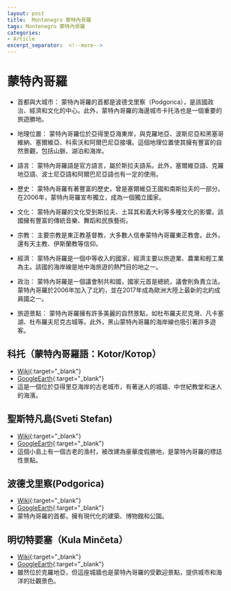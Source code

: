 ```yaml
---
layout: post
title:  Montenegro 蒙特內哥羅
tags: Montenegro 蒙特內哥羅 
categories:
- Article
excerpt_separator:  <!--more-->
---
```

# 蒙特內哥羅
- 首都與大城市： 蒙特內哥羅的首都是波德戈里察（Podgorica），是該國政治、經濟和文化的中心。此外，蒙特內哥羅的海邊城市卡托洛也是一個重要的旅遊勝地。

- 地理位置： 蒙特內哥羅位於亞得里亞海東岸，與克羅地亞、波斯尼亞和黑塞哥維納、塞爾維亞、科索沃和阿爾巴尼亞接壤。這個地理位置使其擁有豐富的自然景觀，包括山脈、湖泊和海岸。

- 語言： 蒙特內哥羅語是官方語言，屬於斯拉夫語系。此外，塞爾維亞語、克羅地亞語、波士尼亞語和阿爾巴尼亞語也有一定的使用。

- 歷史： 蒙特內哥羅有著豐富的歷史，曾是塞爾維亞王國和南斯拉夫的一部分。在2006年，蒙特內哥羅宣布獨立，成為一個獨立國家。

- 文化： 蒙特內哥羅的文化受到斯拉夫、土耳其和義大利等多種文化的影響。該國擁有豐富的傳統音樂、舞蹈和民族藝術。

- 宗教： 主要宗教是東正教基督教，大多數人信奉蒙特內哥羅東正教會。此外，還有天主教、伊斯蘭教等信仰。

- 經濟： 蒙特內哥羅是一個中等收入的國家，經濟主要以旅遊業、農業和輕工業為主。該國的海岸線是地中海旅遊的熱門目的地之一。

- 政治： 蒙特內哥羅是一個議會制共和國，國家元首是總統，議會則負責立法。蒙特內哥羅於2006年加入了北約，並在2017年成為歐洲大陸上最新的北約成員國之一。

- 旅遊景點： 蒙特內哥羅擁有許多美麗的自然景點，如杜布羅夫尼克灣、凡卡塞湖、杜布羅夫尼克古城等。此外，黑山蒙特內哥羅的海岸線也吸引著許多遊客。

## 科托（蒙特內哥羅語：Kotor/Котор）
- [Wiki](https://zh.wikipedia.org/zh-tw/%E7%A7%91%E6%89%98%E7%88%BE "Wiki"){:target="_blank"} 
- [GoogleEarth](https://earth.google.com/web/search/Kotor/@42.424776,18.77098185,9.71342125a,978.94262228d,34.99999933y,40.22792269h,59.87346559t,0r/ "GoogleEarth"){:target="_blank"} 
- 這是一個位於亞得里亞海岸的古老城市，有著迷人的城牆、中世紀教堂和迷人的海濱。


## 聖斯特凡島(Sveti Stefan)
- [Wiki](https://en.wikipedia.org/wiki/Sveti_Stefan "Wiki"){:target="_blank"} 
- [GoogleEarth](https://earth.google.com/web/search/Sveti+Stefan/@42.25543512,18.89135011,9.24558823a,437.89609985d,34.99999999y,3.12347107h,66.69207693t,0r/ "GoogleEarth"){:target="_blank"} 
- 這個小島上有一個古老的渔村，被改建為豪華度假勝地，是蒙特內哥羅的標誌性景點。

## 波德戈里察(Podgorica)
- [Wiki](https://zh.wikipedia.org/zh-tw/%E7%8D%A8%E7%AB%8B%E5%BB%A3%E5%A0%B4_(%E6%B3%A2%E5%BE%B7%E6%88%88%E9%87%8C%E5%AF%9F) "Wiki"){:target="_blank"} 
- [GoogleEarth](https://earth.google.com/web/search/Podgorica/@42.44154459,19.2634368,45.08659337a,473.33094085d,34.99998679y,3.48520366h,59.12501043t,0r/ "GoogleEarth"){:target="_blank"} 
- 蒙特內哥羅的首都，擁有現代化的建築、博物館和公園。

## 明切特要塞（Kula Minčeta）
- [Wiki](https://zh.wikipedia.org/zh-tw/%E6%98%8E%E5%88%87%E7%89%B9%E8%A6%81%E5%A1%9E "Wiki"){:target="_blank"} 
- [GoogleEarth](https://earth.google.com/web/search/City+Walls+of+Dubrovnik/@42.6421598,18.10843807,26.08534017a,763.61039374d,34.99999971y,-2.0373563h,57.22977355t,0r/ "GoogleEarth"){:target="_blank"} 
- 雖然位於克羅地亞，但這座城牆也是蒙特內哥羅的受歡迎景點，提供城市和海洋的壯觀景色。


